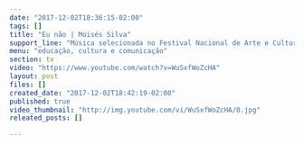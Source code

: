 ```yaml
---
date: "2017-12-02T18:36:15-02:00"
tags: []
title: "Eu não | Moisés Silva"
support_line: "Música selecionada no Festival Nacional de Arte e Cultura da Reforma Agrária!"
menu: "educação, cultura e comunicação"
section: tv
video: "https://www.youtube.com/watch?v=WuSxfWoZcHA"
layout: post
files: []
created_date: "2017-12-02T18:42:19-02:00"
published: true
video_thumbnail: "http://img.youtube.com/vi/WuSxfWoZcHA/0.jpg"
releated_posts: []

---
```

